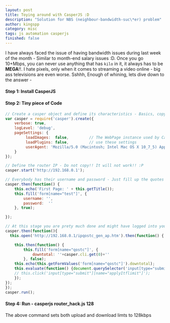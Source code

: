 ```yaml
---
layout: post
title: Toying around with CasperJS :D
description: "Solution for NBS (neighbour-bandwidth-suc\*er) problem"
author: kingspp
category: misc
tags: js automation casperjs
finished: false
---
```


I have always faced the issue of having bandwidth issues during last week of the month - Similar to month-end salary issues :D. Once you go 10+Mbps, you can never use anything that has `kilo` in it, it always has to be **MEGA**!!. I hate pixels, only when it comes to streaming a video online - big ass televisions are even worse. Sshhh, Enough of whining, lets dive down to the answer -

#### Step 1: Install CasperJS

#### Step 2: Tiny piece of Code
```javascript
// Create a casper object and define its characteristics - Basics, copy without regrets.. 
var casper = require('casper').create({
    verbose: true,
    logLevel: 'debug',
    pageSettings: {
         loadImages:  false,         // The WebPage instance used by Casper will
         loadPlugins: false,         // use these settings
         userAgent: 'Mozilla/5.0 (Macintosh; Intel Mac OS X 10_7_5) AppleWebKit/537.4 (KHTML, like Gecko) Chrome/22.0.1229.94 Safari/537.4'
    }
});

// Define the router IP - Do not copy!! It will not work!! :P
casper.start('http://192.168.0.1');

// Everybody has their username and password - Just fill up the quotes - Check form name for your router [Hint - Use Inspect Element] 
casper.then(function() {
    this.echo('First Page: ' + this.getTitle());
    this.fill('form[name="test"]', {
        username: '',
        password:  ''
    }, true);

});

// At this stage you are prety much done and might have logged into your router settings - This part needs major refactoring, depending on the type of the router
casper.then(function(){
  this.open('http://192.168.0.1/ipqostc_gen_ap.htm').then(function() {

    this.then(function() {
        this.fill('form[name="qostc"]', {
            downtotal: ''+casper.cli.get(0)+''
        }, false);
    this.echo(this.getFormValues('form[name="qostc"]').downtotal);
    this.evaluate(function() {document.querySelector('input[type="submit"][name="applyItflimit"]').click()});
    // this.click('input[type="submit"][name="applyItflimit"]');
    });
});
});
casper.run();
```

#### Step 4: Run - casperjs router_hack.js 128
The above command sets both upload and download limts to 128kbps
